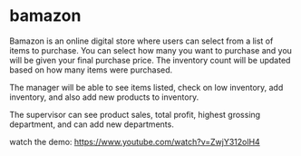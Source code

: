 # bamazon

Bamazon is an online digital store where users can select from a list of items to purchase.
You can select how many you want to purchase and you will be given your final purchase price.
The inventory count will be updated based on how many items were purchased.

The manager will be able to see items listed, check on low inventory, add inventory, and also add new products to inventory.

The supervisor can see product sales, total profit, highest grossing department, and can add new departments.

watch the demo: https://www.youtube.com/watch?v=ZwjY312olH4
